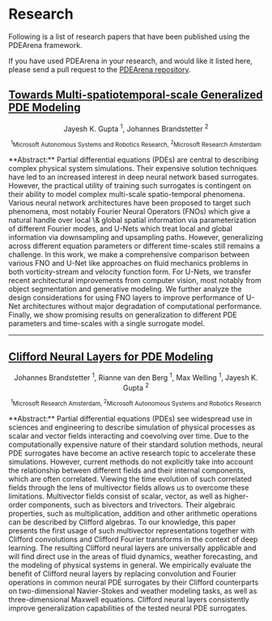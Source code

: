
# Research

Following is a list of research papers that have been published using the PDEArena framework.

If you have used PDEArena in your research, and would like it listed here, please send a pull request to the [PDEArena repository](https://github.com/microsoft/pdearena).


<!-- Large font: -->
<h2>
<a href="https://arxiv.org/abs/2209.15616">Towards Multi-spatiotemporal-scale Generalized PDE Modeling</a>
</h2>
<center>
Jayesh K. Gupta <sup>1</sup>, Johannes Brandstetter <sup>2</sup>
    
<small><sup>1</sup>Microsoft Autonomous Systems and Robotics Research, <sup>2</sup>Microsoft Research Amsterdam</small>
</center>
**Abstract:** Partial differential equations (PDEs) are central to describing complex physical system simulations. Their expensive solution techniques have led to an increased interest in deep neural network based surrogates. However, the practical utility of training such surrogates is contingent on their ability to model complex multi-scale spatio-temporal phenomena. Various neural network architectures have been proposed to target such phenomena, most notably Fourier Neural Operators (FNOs) which give a natural handle over local \& global spatial information via parameterization of different Fourier modes, and U-Nets which treat local and global information via downsampling and upsampling paths. However, generalizing across different equation parameters or different time-scales still remains a challenge. In this work, we make a comprehensive comparison between various FNO and U-Net like approaches on fluid mechanics problems in both vorticity-stream and velocity function form. For U-Nets, we transfer recent architectural improvements from computer vision, most notably from object segmentation and generative modeling. We further analyze the design considerations for using FNO layers to improve performance of U-Net architectures without major degradation of computational performance. Finally, we show promising results on generalization to different PDE parameters and time-scales with a single surrogate model.



    

---



<!-- Large font: -->
<h2>
<a href="https://arxiv.org/abs/2209.04934">Clifford Neural Layers for PDE Modeling</a>
</h2>
<center>
Johannes Brandstetter <sup>1</sup>, Rianne van den Berg <sup>1</sup>, Max Welling <sup>1</sup>, Jayesh K. Gupta <sup>2</sup>
    
<small><sup>1</sup>Microsoft Research Amsterdam, <sup>2</sup>Microsoft Autonomous Systems and Robotics Research</small>
</center>
**Abstract:** Partial differential equations (PDEs) see widespread use in sciences and engineering to describe simulation of physical processes as scalar and vector fields interacting and coevolving over time. Due to the computationally expensive nature of their standard solution methods, neural PDE surrogates have become an active research topic to accelerate these simulations. However, current methods do not explicitly take into account the relationship between different fields and their internal components, which are often correlated. Viewing the time evolution of such correlated fields through the lens of multivector fields allows us to overcome these limitations. Multivector fields consist of scalar, vector, as well as higher-order components, such as bivectors and trivectors. Their algebraic properties, such as multiplication, addition and other arithmetic operations can be described by Clifford algebras. To our knowledge, this paper presents the first usage of such multivector representations together with Clifford convolutions and Clifford Fourier transforms in the context of deep learning. The resulting Clifford neural layers are universally applicable and will find direct use in the areas of fluid dynamics, weather forecasting, and the modeling of physical systems in general. We empirically evaluate the benefit of Clifford neural layers by replacing convolution and Fourier operations in common neural PDE surrogates by their Clifford counterparts on two-dimensional Navier-Stokes and weather modeling tasks, as well as three-dimensional Maxwell equations. Clifford neural layers consistently improve generalization capabilities of the tested neural PDE surrogates.



    